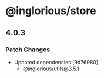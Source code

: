 # @inglorious/store

## 4.0.3

### Patch Changes

- Updated dependencies [9d76980]
  - @inglorious/utils@3.5.1
